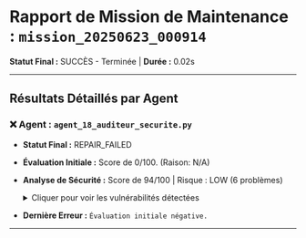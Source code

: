 # Rapport de Mission de Maintenance : `mission_20250623_000914`
**Statut Final :** SUCCÈS - Terminée | **Durée :** 0.02s

---
## Résultats Détaillés par Agent

### ❌ Agent : `agent_18_auditeur_securite.py`
- **Statut Final :** REPAIR_FAILED
- **Évaluation Initiale :** Score de 0/100. (Raison: N/A)
- **Analyse de Sécurité :** Score de 94/100 | Risque : LOW (6 problèmes)
  <details><summary>Cliquer pour voir les vulnérabilités détectées</summary>

  - **Ligne 275 [LOW]** : Utilisation d'une clause 'except Exception' trop large
    - *Recommandation :* Capturer des exceptions plus spécifiques
  - **Ligne 299 [LOW]** : Utilisation d'une clause 'except Exception' trop large
    - *Recommandation :* Capturer des exceptions plus spécifiques
  - **Ligne 409 [LOW]** : Utilisation d'une clause 'except Exception' trop large
    - *Recommandation :* Capturer des exceptions plus spécifiques
  - **Ligne 661 [LOW]** : Utilisation d'une clause 'except Exception' trop large
    - *Recommandation :* Capturer des exceptions plus spécifiques
  - **Ligne 773 [LOW]** : Utilisation d'une clause 'except Exception' trop large
    - *Recommandation :* Capturer des exceptions plus spécifiques
  - **Ligne 809 [LOW]** : Utilisation d'une clause 'except Exception' trop large
    - *Recommandation :* Capturer des exceptions plus spécifiques

  </details>
- **Dernière Erreur :** `Évaluation initiale négative.`

---
